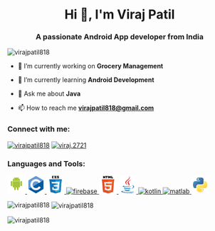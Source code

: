 <h1 align="center">Hi 👋, I'm Viraj Patil</h1>
<h3 align="center">A passionate Android App developer from India</h3>

<p align="left"> <img src="https://komarev.com/ghpvc/?username=virajpatil818&label=Profile%20views&color=0e75b6&style=flat" alt="virajpatil818" /> </p>

- 🔭 I’m currently working on **Grocery Management**

- 🌱 I’m currently learning **Android Development**

- 💬 Ask me about **Java**

- 📫 How to reach me **virajpatil818@gmail.com**

<h3 align="left">Connect with me:</h3>
<p align="left">
<a href="https://twitter.com/virajpatil818" target="blank"><img align="center" src="https://raw.githubusercontent.com/rahuldkjain/github-profile-readme-generator/master/src/images/icons/Social/twitter.svg" alt="virajpatil818" height="30" width="40" /></a>
<a href="https://instagram.com/viraj.2721" target="blank"><img align="center" src="https://raw.githubusercontent.com/rahuldkjain/github-profile-readme-generator/master/src/images/icons/Social/instagram.svg" alt="viraj.2721" height="30" width="40" /></a>
</p>

<h3 align="left">Languages and Tools:</h3>
<p align="left"> <a href="https://developer.android.com" target="_blank" rel="noreferrer"> <img src="https://raw.githubusercontent.com/devicons/devicon/master/icons/android/android-original-wordmark.svg" alt="android" width="40" height="40"/> </a> <a href="https://www.cprogramming.com/" target="_blank" rel="noreferrer"> <img src="https://raw.githubusercontent.com/devicons/devicon/master/icons/c/c-original.svg" alt="c" width="40" height="40"/> </a> <a href="https://www.w3schools.com/css/" target="_blank" rel="noreferrer"> <img src="https://raw.githubusercontent.com/devicons/devicon/master/icons/css3/css3-original-wordmark.svg" alt="css3" width="40" height="40"/> </a> <a href="https://firebase.google.com/" target="_blank" rel="noreferrer"> <img src="https://www.vectorlogo.zone/logos/firebase/firebase-icon.svg" alt="firebase" width="40" height="40"/> </a> <a href="https://www.w3.org/html/" target="_blank" rel="noreferrer"> <img src="https://raw.githubusercontent.com/devicons/devicon/master/icons/html5/html5-original-wordmark.svg" alt="html5" width="40" height="40"/> </a> <a href="https://www.java.com" target="_blank" rel="noreferrer"> <img src="https://raw.githubusercontent.com/devicons/devicon/master/icons/java/java-original.svg" alt="java" width="40" height="40"/> </a> <a href="https://kotlinlang.org" target="_blank" rel="noreferrer"> <img src="https://www.vectorlogo.zone/logos/kotlinlang/kotlinlang-icon.svg" alt="kotlin" width="40" height="40"/> </a> <a href="https://www.mathworks.com/" target="_blank" rel="noreferrer"> <img src="https://upload.wikimedia.org/wikipedia/commons/2/21/Matlab_Logo.png" alt="matlab" width="40" height="40"/> </a> <a href="https://www.python.org" target="_blank" rel="noreferrer"> <img src="https://raw.githubusercontent.com/devicons/devicon/master/icons/python/python-original.svg" alt="python" width="40" height="40"/> </a> </p>

<p><img align="left" src="https://github-readme-stats.vercel.app/api/top-langs?username=virajpatil818&show_icons=true&locale=en&layout=compact" alt="virajpatil818" /></p>

<p>&nbsp;<img align="center" src="https://github-readme-stats.vercel.app/api?username=virajpatil818&show_icons=true&locale=en" alt="virajpatil818" /></p>

<p><img align="center" src="https://github-readme-streak-stats.herokuapp.com/?user=virajpatil818&" alt="virajpatil818" /></p>
